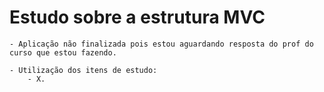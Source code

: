 # Estudo sobre a estrutura MVC

	- Aplicação não finalizada pois estou aguardando resposta do prof do curso que estou fazendo.
			
	- Utilização dos itens de estudo: 
		- X.
